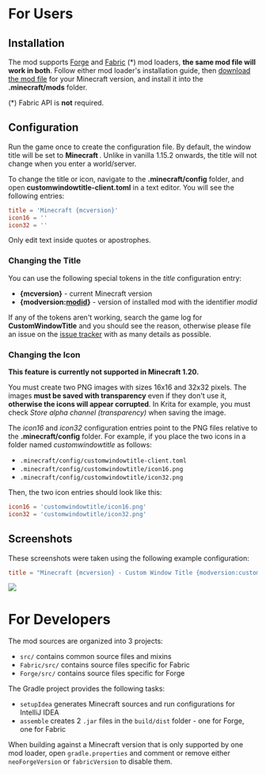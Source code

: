 # For Users

## Installation

The mod supports [Forge](https://files.minecraftforge.net/) and [Fabric](https://fabricmc.net/) (*) mod loaders, **the same mod file will work in both**. Follow either mod loader's installation guide, then [download the mod file](https://www.curseforge.com/minecraft/mc-mods/custom-window-title/files) for your Minecraft version, and install it into the **.minecraft/mods** folder.

(*) Fabric API is **not** required.

## Configuration

Run the game once to create the configuration file. By default, the window title will be set to **Minecraft _<version>_**. Unlike in vanilla 1.15.2 onwards, the title will not change when you enter a world/server.

To change the title or icon, navigate to the **.minecraft/config** folder, and open **customwindowtitle-client.toml** in a text editor. You will see the following entries:

```toml
title = 'Minecraft {mcversion}'  
icon16 = ''  
icon32 = ''
```

Only edit text inside quotes or apostrophes.

### Changing the Title

You can use the following special tokens in the _title_ configuration entry:

* **{mcversion}** - current Minecraft version
* **{modversion:<span style="text-decoration: underline;">modid</span>}** - version of installed mod with the identifier _modid_

If any of the tokens aren't working, search the game log for **CustomWindowTitle** and you should see the reason, otherwise please file an issue on the [issue tracker](https://github.com/chylex/Minecraft-Window-Title/issues) with as many details as possible.

### Changing the Icon

**This feature is currently not supported in Minecraft 1.20.**

You must create two PNG images with sizes 16x16 and 32x32 pixels. The images **must be saved with transparency** even if they don't use it, **otherwise the icons will appear corrupted**. In Krita for example, you must check _Store alpha channel (transparency)_ when saving the image.

The _icon16_ and _icon32_ configuration entries point to the PNG files relative to the **.minecraft/config** folder. For example, if you place the two icons in a folder named _customwindowtitle_ as follows:

* `.minecraft/config/customwindowtitle-client.toml`
* `.minecraft/config/customwindowtitle/icon16.png`
* `.minecraft/config/customwindowtitle/icon32.png`

Then, the two icon entries should look like this:

```toml
icon16 = 'customwindowtitle/icon16.png'  
icon32 = 'customwindowtitle/icon32.png'
```

## Screenshots

These screenshots were taken using the following example configuration:

```toml
title = "Minecraft {mcversion} - Custom Window Title {modversion:customwindowtitle}"
```

![](https://github.com/chylex/Minecraft-Window-Title/blob/master/.github/README/screenshot.png)

# For Developers

The mod sources are organized into 3 projects:
- `src/` contains common source files and mixins
- `Fabric/src/` contains source files specific for Fabric
- `Forge/src/` contains source files specific for Forge

The Gradle project provides the following tasks:
- `setupIdea` generates Minecraft sources and run configurations for IntelliJ IDEA
- `assemble` creates 2 `.jar` files in the `build/dist` folder - one for Forge, one for Fabric

When building against a Minecraft version that is only supported by one mod loader, open `gradle.properties` and comment or remove either `neoForgeVersion` or `fabricVersion` to disable them.
